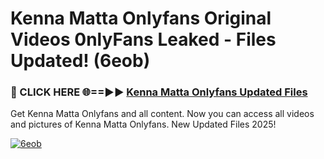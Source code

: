 # Kenna Matta Onlyfans Original Videos 0nlyFans Leaked - Files Updated! (6eob)

<h3>🔴 CLICK HERE 🌐==►► <a href="https://tinyurl.com/x26r9saj" rel="nofollow">Kenna Matta Onlyfans Updated Files</a></h3>

Get Kenna Matta Onlyfans and all content. Now you can access all videos and pictures of Kenna Matta Onlyfans. New Updated Files 2025!

[![6eob](https://i.imgur.com/LkgZPqh.gif)](https://tinyurl.com/x26r9saj)
